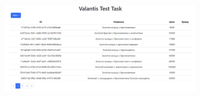 ![Текст с описанием картинки](https://github.com/uniqcle/valantis-test/blob/master/public/Screenshot_2.png)
